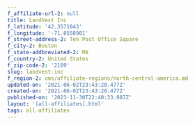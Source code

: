 ```yaml
---
f_affiliate-url-2: null
title: LandVest Inc
f_latitude: '42.3571843'
f_longitude: '-71.0558901'
f_street-address-2: Ten Post Office Square­
f_city-2: Boston­
f_state-addbreviated-2: MA­
f_country-2: United States
f_zip-code-2: '2109'
slug: landvest-inc
f_region-2: cms/affiliate-regions/north-central-america.md
updated-on: '2021-06-02T23:43:20.477Z'
created-on: '2021-06-02T23:43:20.477Z'
published-on: '2023-11-30T22:40:33.987Z'
layout: '[all-affiliates].html'
tags: all-affiliates
---
```




